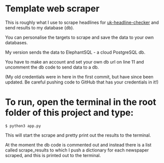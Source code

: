 # Template web scraper

This is roughly what I use to scrape headlines for [uk-headline-checker](https://www.uk-headline-checker.com/) and send results to my database (db).

You can personalise the targets to scrape and save the data to your own databases.

My version sends the data to ElephantSQL - a cloud PostgreSQL db. 

You have to make an account and set your own db url on line 11 and uncomment the db code to send data to a db. 

(My old credentials were in here in the first commit, but have since been updated. Be careful pushing code to GitHub that has your credentials in it!)

# To run, open the terminal in the root folder of this project and type:

```console
$ python3 app.py 
```

This will start the scrape and pretty print out the results to the terminal.

At the moment the db code is commented out and instead there is a list called scrape_results to which I push a dictionary for each newspaper scraped, and this is printed out to the terminal.

